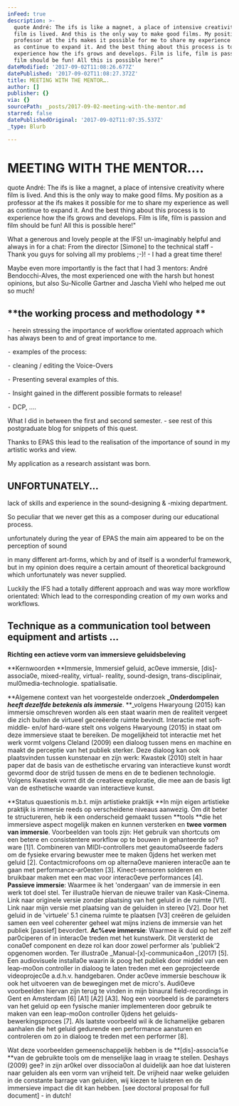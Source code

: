 ```yaml
---
inFeed: true
description: >-
  quote André: The ifs is like a magnet, a place of intensive creativity where
  film is lived. And this is the only way to make good films. My position as a
  professor at the ifs makes it possible for me to share my experience as well
  as continue to expand it. And the best thing about this process is to
  experience how the ifs grows and develops. Film is life, film is passion and
  film should be fun! All this is possible here!”
dateModified: '2017-09-02T11:08:26.677Z'
datePublished: '2017-09-02T11:08:27.372Z'
title: MEETING WITH THE MENTOR….
author: []
publisher: {}
via: {}
sourcePath: _posts/2017-09-02-meeting-with-the-mentor.md
starred: false
datePublishedOriginal: '2017-09-02T11:07:35.537Z'
_type: Blurb

---
```

# MEETING WITH THE MENTOR....

quote André: The ifs is like a magnet, a place of intensive creativity where film is lived. And this is the only way to make good films. My position as a professor at the ifs makes it possible for me to share my experience as well as continue to expand it. And the best thing about this process is to experience how the ifs grows and develops. Film is life, film is passion and film should be fun! All this is possible here!"

What a generous and lovely people at the IFS! un-imaginably helpful and always in for a chat: From the director \[Simone\] to the technical staff - Thank you guys for solving all my problems ;-)! - I had a great time there! 

Maybe even more importantly is the fact that I had 3 mentors: André Bendocchi-Alves, the most experienced one with the harsh but honest opinions, but also Su-Nicolle Gartner and Jascha Viehl who helped me out so much!  

## **the working process and methodology **

⁃ herein stressing the importance of workflow orientated approach which has always been to and of great importance to me.

⁃ examples of the process:

⁃ cleaning / editing the Voice-Overs

⁃ Presenting several examples of this.

⁃ Insight gained in the different possible formats to release! 

⁃ DCP, .... 

What I did in between the first and second semester. - see rest of this postgraduate blog for snippets of this quest.

Thanks to EPAS this lead to the realisation of the importance of sound in my artistic works and view. 

My application as a research assistant was born. 

## UNFORTUNATELY...

lack of skills and experience in the sound-designing & -mixing department.

So peculiar that we never get this as a composer during our educational process.

unfortunately during the year of EPAS the main aim appeared to be on the perception of sound

in many different art-forms, which by and of itself is a wonderful framework, but in my opinion does require a certain amount of theoretical background which unfortunately was never supplied. 

Luckily the IFS had a totally different approach and was way more workflow orientated: Which lead to the corresponding creation of my own works and workflows.

## Technique as a communication tool between equipment and artists  ...

**Richting een actieve vorm van immersieve geluidsbeleving**

**Kernwoorden **Immersie, Immersief geluid, ac0eve immersie, \[dis\]-associa0e, mixed-reality, virtual-
reality, sound-design, trans-disciplinair, mul0media-technologie. spatialisatie.

**Algemene context van het voorgestelde onderzoek
**_Onderdompelen _heeft dezelfde betekenis als **immersie**_**. **_volgens Hwaryoung (2015) kan immersie omschreven worden als een staat waarin men de realiteit vergeet die zich buiten de virtueel gecreëerde ruimte bevindt. Interactie met soft- middle- en/of hard-ware stelt ons volgens Hwaryoung (2015) in staat om deze immersieve staat te bereiken. De mogelijkheid tot interactie met het werk vormt volgens Cleland (2009) een dialoog tussen mens en machine en maakt de perceptie van het publiek sterker. Deze dialoog kan ook plaatsvinden tussen kunstenaar en zijn werk: Kwastek (2010) stelt in haar paper dat de basis van de esthetische ervaring van interactieve kunst wordt gevormd door de strijd tussen de mens en de te bedienen technologie. Volgens Kwastek vormt dit de creatieve exploratie, die mee aan de basis ligt van de esthetische waarde van interactieve kunst.

**Status quaestionis m.b.t. mijn artistieke praktijk
**In mijn eigen artistieke praktijk is immersie reeds op verscheidene niveaus aanwezig. Om dit beter te structureren, heb ik een onderscheid gemaakt tussen **tools **die het immersieve aspect mogelijk maken en kunnen versterken en **twee vormen van immersie**. Voorbeelden van tools zijn: Het gebruik van shortcuts om een betere en consistentere workflow op te bouwen in gehanteerde so?ware \[1\]1\. Combineren van MIDI-controllers met geautoma0seerde faders om de fysieke ervaring bewuster mee te maken 0jdens het werken met geluid \[2\]. Contactmicrofoons om op alterna0eve manieren interac0e aan te gaan met performance-ar0esten \[3\]. Kinect-sensoren solderen en bruikbaar maken met een mac voor interac0eve performances \[4\]. **Passieve immersie**: Waarmee ik het 'ondergaan' van de immersie in een werk tot doel stel. Ter illustra0e hiervan de nieuwe trailer van Kask-Cinema. Link naar originele versie zonder plaatsing van het geluid in de ruimte \[V1\]. Link naar mijn versie met plaatsing van de geluiden in stereo \[V2\]. Door het geluid in de 'virtuele' 5.1 cinema ruimte te plaatsen \[V3\] creëren de geluiden samen een veel coherenter geheel wat mijns inziens de immersie van het publiek \[passief\] bevordert. **Ac%eve immersie**: Waarmee ik duid op het zelf par0ciperen of in interac0e treden met het kunstwerk. Dit versterkt de cona0ef component en deze rol kan door zowel performer als 'publiek'2 opgenomen worden. Ter illustra0e _Manual-\[x\]-communica4on _(2017) \[5\]. Een audiovisuele installa0e waarin ik poog het publiek door middel van een leap-mo0on controller in dialoog te laten treden met een geprojecteerde videoprojec0e a.d.h.v. handgebaren. Onder ac0eve immersie beschouw ik ook het uitvoeren van de bewegingen met de micro's. Audi0eve voorbeelden hiervan zijn terug te vinden in mijn binaural field-recordings in Gent en Amsterdam \[6\] \[A1\] \[A2\] \[A3\]. Nog een voorbeeld is de parameters van het geluid op een fysische manier implementeren door gebruik te maken van een leap-mo0on controller 0jdens het geluids-bewerkingsproces \[7\]. Als laatste voorbeeld wil ik de lichamelijke gebaren aanhalen die het geluid gedurende een performance aansturen en controleren om zo in dialoog te treden met een performer \[8\].

Wat deze voorbeelden gemeenschappelijk hebben is de **\[dis\]-associa%e **van de gebruikte tools om de menselijke laag in vraag te stellen. Deshays (2009) gee? in zijn ar0kel over dissocia0on al duidelijk aan hoe dat luisteren naar geluiden als een vorm van vrijheid telt. De vrijheid naar welke geluiden in de constante barrage van geluiden, wij kiezen te luisteren en de immersieve impact die dit kan hebben.
\[see doctoral proposal for full document\] - in dutch! 

##